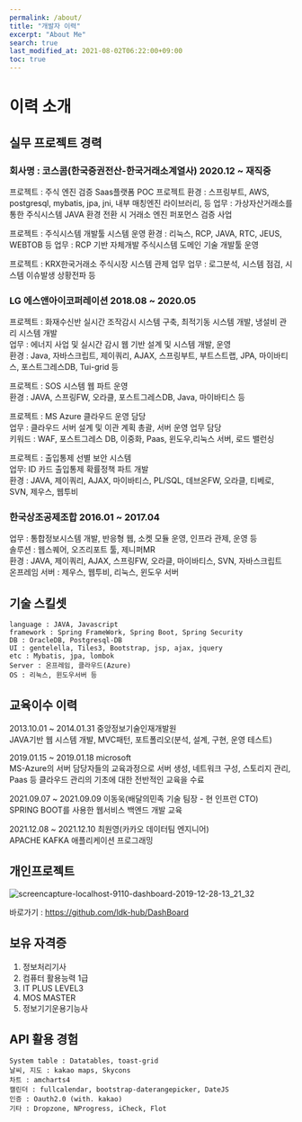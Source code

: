```yaml
---
permalink: /about/
title: "개발자 이력"
excerpt: "About Me"
search: true
last_modified_at: 2021-08-02T06:22:00+09:00
toc: true
---
```



# 이력 소개

## 실무 프로젝트 경력  
### 회사명 : 코스콤(한국증권전산-한국거래소계열사) 2020.12 ~ 재직중
프로젝트 : 주식 엔진 검증  Saas플랫폼  POC 프로젝트 
환경 : 스프링부트, AWS, postgresql, mybatis, jpa, jni, 내부 매칭엔진 라이브러리, 등
업무 :  가상자산거래소를 통한 주식시스템 JAVA 환경 전환 시 거래소 엔진 퍼포먼스 검증 사업 

프로젝트 :  주식시스템 개발툴 시스템 운영
환경 : 리눅스, RCP,  JAVA, RTC, JEUS, WEBTOB   등
업무 : RCP 기반 자체개발 주식시스템  도메인 기술 개발툴 운영 

프로젝트 :  KRX한국거래소 주식시장 시스템 관제 업무
업무 : 로그분석, 시스템 점검, 시스템 이슈발생 상황전파 등

### LG 에스앤아이코퍼레이션 2018.08 ~ 2020.05
프로젝트 : 화재수신반 실시간 조작감시 시스템 구축, 최적기동 시스템 개발, 냉설비 관리 시스템 개발  
업무 : 에너지 사업 및 실시간 감시 웹 기반 설계 및 시스템 개발, 운영  
환경 : Java, 자바스크립트, 제이쿼리, AJAX, 스프링부트, 부트스트랩, JPA, 마이바티스, 포스트그레스DB, Tui-grid 등  

프로젝트 : SOS 시스템 웹 파트 운영  
환경 : JAVA, 스프링FW, 오라클, 포스트그레스DB, Java, 마이바티스 등  

프로젝트 : MS Azure 클라우드 운영 담당  
업무 : 클라우드 서버 설계 및 이관 계획 총괄, 서버 운영 업무 담당  
키워드 : WAF, 포스트그레스 DB, 이중화, Paas, 윈도우,리눅스 서버, 로드 밸런싱  

프로젝트 :  출입통제 선별 보안 시스템  
업무: ID 카드 출입통제 확률정책 파트 개발  
환경 : JAVA, 제이쿼리, AJAX, 마이바티스, PL/SQL, 데브온FW, 오라클, 티베로, SVN, 제우스, 웹투비  

### 한국상조공제조합 2016.01 ~ 2017.04
업무 : 통합정보시스템 개발, 반응형 웹, 소켓 모듈 운영, 인프라 관제, 운영 등  
솔루션 : 웹스퀘어, 오즈리포트 툴, 제니퍼MR  
환경 : JAVA, 제이쿼리, AJAX, 스프링FW, 오라클, 마이바티스, SVN, 자바스크립트  
온프레임 서버 : 제우스, 웹투비, 리눅스, 윈도우 서버  


## 기술 스킬셋
```
language : JAVA, Javascript
framework : Spring FrameWork, Spring Boot, Spring Security  
DB : OracleDB, Postgresql-DB  
UI : gentelella, Tiles3, Bootstrap, jsp, ajax, jquery  
etc : Mybatis, jpa, lombok  
Server : 온프레임, 클라우드(Azure)  
OS : 리눅스, 윈도우서버 등  
```


## 교육이수 이력  
2013.10.01 ~ 2014.01.31	중앙정보기술인재개발원  
JAVA기반 웹 시스템 개발, MVC패턴, 포트폴리오(분석, 설계, 구현, 운영 테스트)  

2019.01.15 ~ 2019.01.18	 microsoft  
MS-Azure의 서버 담당자들의 교육과정으로 서버 생성, 네트워크 구성, 스토리지 관리, Paas 등 클라우드 관리의 기초에 대한 전반적인 교육을 수료 

2021.09.07 ~ 2021.09.09 이동욱(배달의민족 기술 팀장 - 현 인프런 CTO)  
SPRING BOOT를 사용한 웹서비스 백엔드 개발 교육  

2021.12.08 ~ 2021.12.10 최원영(카카오 데이터팀 엔지니어)  
APACHE KAFKA 애플리케이션 프로그래밍  


## 개인프로젝트 
![screencapture-localhost-9110-dashboard-2019-12-28-13_21_32](https://user-images.githubusercontent.com/12209348/71538837-455f3000-2975-11ea-9f2c-240ce6180186.png)  

바로가기 : https://github.com/ldk-hub/DashBoard  

## 보유 자격증
1. 정보처리기사
2. 컴퓨터 활용능력 1급
3. IT PLUS LEVEL3
4. MOS MASTER
5. 정보기기운용기능사

## API 활용 경험
```
System table : Datatables, toast-grid  
날씨, 지도 : kakao maps, Skycons  
차트 : amcharts4  
캘린더 : fullcalendar, bootstrap-daterangepicker, DateJS  
인증 : Oauth2.0 (with. kakao)  
기타 : Dropzone, NProgress, iCheck, Flot  
```
